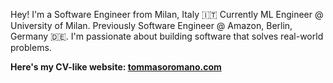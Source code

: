 Hey! I'm a Software Engineer from Milan, Italy 🇮🇹
Currently ML Engineer @ University of Milan. 
Previously Software Engineer @ Amazon, Berlin, Germany 🇩🇪.
I'm passionate about building software that solves real-world problems. 

**Here's my CV-like website: [tommasoromano.com](https://tommasoromano.com)**
